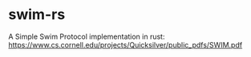 # swim-rs
A Simple Swim Protocol implementation in rust: https://www.cs.cornell.edu/projects/Quicksilver/public_pdfs/SWIM.pdf

